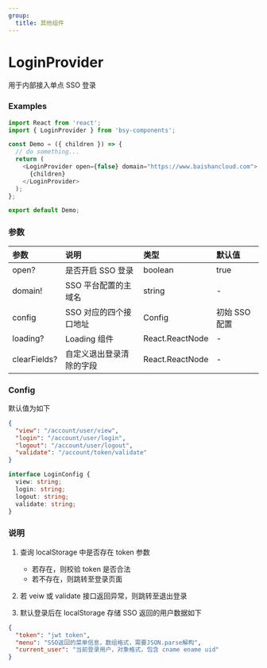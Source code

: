 ```yaml
---
group:
  title: 其他组件
---
```


# LoginProvider

用于内部接入单点 SSO 登录

### Examples

```js
import React from 'react';
import { LoginProvider } from 'bsy-components';

const Demo = ({ children }) => {
  // do something...
  return (
    <LoginProvider open={false} domain="https://www.baishancloud.com">
      {children}
    </LoginProvider>
  );
};

export default Demo;
```

### 参数

| 参数         | 说明                     | 类型            | 默认值        |
| :----------- | :----------------------- | :-------------- | :------------ |
| open?        | 是否开启 SSO 登录        | boolean         | true          |
| domain!      | SSO 平台配置的主域名     | string          | -             |
| config       | SSO 对应的四个接口地址   | Config          | 初始 SSO 配置 |
| loading?     | Loading 组件             | React.ReactNode | -             |
| clearFields? | 自定义退出登录清除的字段 | React.ReactNode | -             |

### Config

默认值为如下

```json
{
  "view": "/account/user/view",
  "login": "/account/user/login",
  "logout": "/account/user/logout",
  "validate": "/account/token/validate"
}
```

```typescript
interface LoginConfig {
  view: string;
  login: string;
  logout: string;
  validate: string;
}
```

### 说明

1. 查询 localStorage 中是否存在 token 参数

   - 若存在，则校验 token 是否合法
   - 若不存在，则跳转至登录页面

2. 若 veiw 或 validate 接口返回异常，则跳转至退出登录

3. 默认登录后在 localStorage 存储 SSO 返回的用户数据如下

```json
{
  "token": "jwt token",
  "menu": "SSO返回的菜单信息，数组格式，需要JSON.parse解构",
  "current_user": "当前登录用户，对象格式，包含 cname ename uid"
}
```
